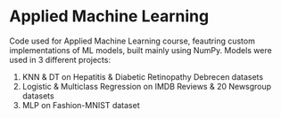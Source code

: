 # Applied Machine Learning 

Code used for Applied Machine Learning course, feautring custom implementations of ML models, built mainly using NumPy.
Models were used in 3 different projects:

 1. KNN & DT on Hepatitis & Diabetic Retinopathy Debrecen datasets
 2. Logistic & Multiclass Regression on IMDB Reviews & 20 Newsgroup datasets
 3. MLP on Fashion-MNIST dataset
